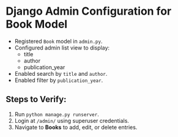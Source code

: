 # Django Admin Configuration for Book Model

- Registered `Book` model in `admin.py`.
- Configured admin list view to display:
  - title
  - author
  - publication_year
- Enabled search by `title` and `author`.
- Enabled filter by `publication_year`.

## Steps to Verify:
1. Run `python manage.py runserver`.
2. Login at `/admin/` using superuser credentials.
3. Navigate to **Books** to add, edit, or delete entries.
